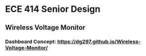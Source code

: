 # ECE 414 Senior Design

## Wireless Voltage Monitor

### Dashboard Concept: https://dg297.github.io/Wireless-Voltage-Monitor/
